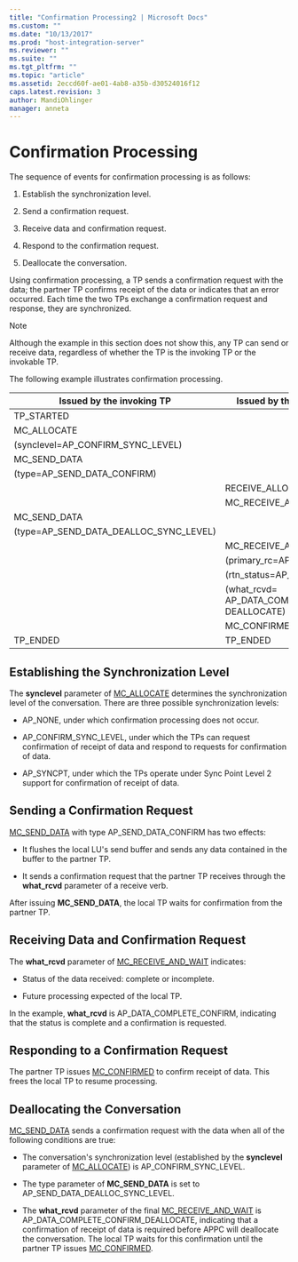 ```yaml
---
title: "Confirmation Processing2 | Microsoft Docs"
ms.custom: ""
ms.date: "10/13/2017"
ms.prod: "host-integration-server"
ms.reviewer: ""
ms.suite: ""
ms.tgt_pltfrm: ""
ms.topic: "article"
ms.assetid: 2eccd60f-ae01-4ab8-a35b-d30524016f12
caps.latest.revision: 3
author: MandiOhlinger
manager: anneta
---
```

# Confirmation Processing
The sequence of events for confirmation processing is as follows:  
  
1.  Establish the synchronization level.  
  
2.  Send a confirmation request.  
  
3.  Receive data and confirmation request.  
  
4.  Respond to the confirmation request.  
  
5.  Deallocate the conversation.  
  
 Using confirmation processing, a TP sends a confirmation request with the data; the partner TP confirms receipt of the data or indicates that an error occurred. Each time the two TPs exchange a confirmation request and response, they are synchronized.  
  
> [!NOTE]
>  Although the example in this section does not show this, any TP can send or receive data, regardless of whether the TP is the invoking TP or the invokable TP.  
  
 The following example illustrates confirmation processing.  
  
|Issued by the invoking TP|Issued by the invokable TP|  
|-------------------------------|--------------------------------|  
|TP_STARTED||  
|MC_ALLOCATE||  
|(synclevel=AP_CONFIRM_SYNC_LEVEL)||  
|MC_SEND_DATA||  
|(type=AP_SEND_DATA_CONFIRM)||  
||RECEIVE_ALLOCATE|  
||MC_RECEIVE_AND_WAIT|  
|MC_SEND_DATA||  
|(type=AP_SEND_DATA_DEALLOC_SYNC_LEVEL)||  
||MC_RECEIVE_AND_WAIT|  
||(primary_rc=AP_OK)|  
||(rtn_status=AP_YES)|  
||(what_rcvd= AP_DATA_COMPLETE_CONFIRM_ DEALLOCATE)|  
||MC_CONFIRMED|  
|TP_ENDED|TP_ENDED|  
  
## Establishing the Synchronization Level  
 The **synclevel** parameter of [MC_ALLOCATE](../Topic/MC_ALLOCATE1.md) determines the synchronization level of the conversation. There are three possible synchronization levels:  
  
-   AP_NONE, under which confirmation processing does not occur.  
  
-   AP_CONFIRM_SYNC_LEVEL, under which the TPs can request confirmation of receipt of data and respond to requests for confirmation of data.  
  
-   AP_SYNCPT, under which the TPs operate under Sync Point Level 2 support for confirmation of receipt of data.  
  
## Sending a Confirmation Request  
 [MC_SEND_DATA](../Topic/MC_SEND_DATA2.md) with type AP_SEND_DATA_CONFIRM has two effects:  
  
-   It flushes the local LU's send buffer and sends any data contained in the buffer to the partner TP.  
  
-   It sends a confirmation request that the partner TP receives through the **what_rcvd** parameter of a receive verb.  
  
 After issuing **MC_SEND_DATA**, the local TP waits for confirmation from the partner TP.  
  
## Receiving Data and Confirmation Request  
 The **what_rcvd** parameter of [MC_RECEIVE_AND_WAIT](../Topic/MC_RECEIVE_AND_WAIT1.md) indicates:  
  
-   Status of the data received: complete or incomplete.  
  
-   Future processing expected of the local TP.  
  
 In the example, **what_rcvd** is AP_DATA_COMPLETE_CONFIRM, indicating that the status is complete and a confirmation is requested.  
  
## Responding to a Confirmation Request  
 The partner TP issues [MC_CONFIRMED](../Topic/MC_CONFIRMED2.md) to confirm receipt of data. This frees the local TP to resume processing.  
  
## Deallocating the Conversation  
 [MC_SEND_DATA](../Topic/MC_SEND_DATA2.md) sends a confirmation request with the data when all of the following conditions are true:  
  
-   The conversation's synchronization level (established by the **synclevel** parameter of [MC_ALLOCATE](../Topic/MC_ALLOCATE1.md)) is AP_CONFIRM_SYNC_LEVEL.  
  
-   The type parameter of **MC_SEND_DATA** is set to AP_SEND_DATA_DEALLOC_SYNC_LEVEL.  
  
-   The **what_rcvd** parameter of the final [MC_RECEIVE_AND_WAIT](../Topic/MC_RECEIVE_AND_WAIT1.md) is AP_DATA_COMPLETE_CONFIRM_DEALLOCATE, indicating that a confirmation of receipt of data is required before APPC will deallocate the conversation. The local TP waits for this confirmation until the partner TP issues [MC_CONFIRMED](../Topic/MC_CONFIRMED2.md).